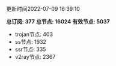 更新时间2022-07-09 16:39:10

**总订阅: 377**
**总节点: 16024**
**有效节点: 5037**
- trojan节点: 403
- ss节点: 1932
- ssr节点: 335
- v2ray节点: 2367
